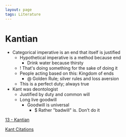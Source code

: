 ```yaml
---
layout: page
tags: Literature 
---
```


# Kantian

- Categorical imperative is an end that itself is justified
	- Hypothetical imperative is a method because end
		- Drink water because thirsty
	- ! That's doing something for the sake of doing it
	- People acting based on this: Kingdom of ends
		- @ Golden Rule; silver rules and loss aversion
	- This is a perfect duty; always true
- Kant was deontologist
	- Justified by duty and common will
	- Long live goodwill
		- Goodwill is universal
			- $ Rather "badwill" is. Don't do it

[13 - Kantian](../3%20Permanent%20Notes/13%20-%20Kantian)

[Kant Citations](../4%20Citation%20Notes/Kant%20Citations)